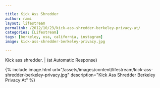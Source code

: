 ```yaml
---

title: Kick Ass Shredder
author: rami
layout: lifestream 
permalink: /2012/10/23/kick-ass-shredder-berkeley-privacy-at/
categories: [Lifestream]
tags: [berkeley, usa, california, instagram] 
image: kick-ass-shredder-berkeley-privacy.jpg

---
```


Kick ass shredder. | (at Automatic Response)

{% include image.html url="/assets/images/content/lifestream/kick-ass-shredder-berkeley-privacy.jpg" description="Kick Ass Shredder Berkeley Privacy At" %}
